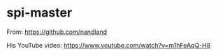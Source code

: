 # spi-master

From: https://github.com/nandland

His YouTube video: https://www.youtube.com/watch?v=m1hFeAqQ-H8
